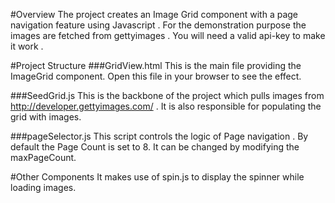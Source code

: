 #Overview
The project creates an Image Grid component with a page navigation feature using Javascript .
For the demonstration purpose the images are fetched from gettyimages . You will need a valid api-key
to make it work .

#Project Structure
###GridView.html
This is the main file providing the ImageGrid component. Open this file in your browser to see the effect.

###SeedGrid.js
This is the backbone of the project which pulls images from http://developer.gettyimages.com/ . 
It is also responsible for populating the grid with images. 

###pageSelector.js
This script controls the logic of Page navigation . By default the Page Count is set to 8. It can be changed by modifying 
the maxPageCount. 

#Other Components 
It makes use of spin.js to display the spinner while loading images. 


